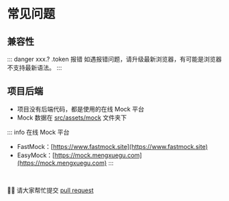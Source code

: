 # 常见问题

## 兼容性

::: danger xxx.? .token 报错
如遇报错问题，请升级最新浏览器，有可能是浏览器不支持最新语法。
:::

## 项目后端

- 项目没有后端代码，都是使用的在线 Mock 平台
- Mock 数据在 [src/assets/mock](https://github.com/HalseySpicy/Geeker-Admin/blob/master/src/assets/mock) 文件夹下

::: info 在线 Mock 平台

- FastMock：[https://www.fastmock.site](https://www.fastmock.site)
- EasyMock：[https://mock.mengxuegu.com](https://mock.mengxuegu.com)
  :::

<br/>

🙆‍♂️ 请大家帮忙提交 [pull request](https://github.com/HalseySpicy/Geeker-Admin-Docs/pulls)
